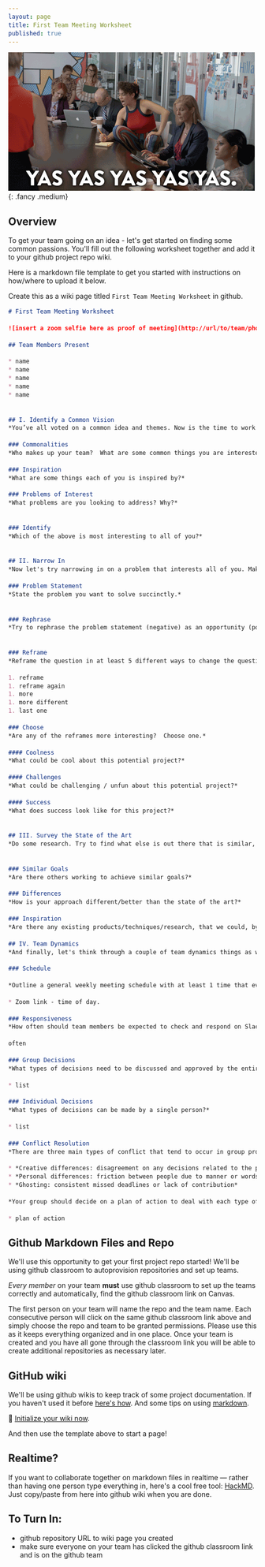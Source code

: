 ```yaml
---
layout: page
title: First Team Meeting Worksheet
published: true
---
```


![](img/yas-team.gif){: .fancy .medium}

## Overview

To get your team going on an idea - let's get started on finding some common passions.  You'll fill out the following worksheet together and add it to your github project repo wiki. 

Here is a markdown file template to get you started with instructions on how/where to upload it below. 

Create this as a wiki page titled `First Team Meeting Worksheet` in github.


```markdown
# First Team Meeting Worksheet

![insert a zoom selfie here as proof of meeting](http://url/to/team/photo.jpg)

## Team Members Present

* name
* name
* name
* name
* name


## I. Identify a Common Vision
*You’ve all voted on a common idea and themes. Now is the time to work through your commonalities and find a unifying vision between all of you. Answer the following for each of you.  This is the time to speak your mind.  Be honest with each other.*

### Commonalities
*Who makes up your team?  What are some common things you are interested in? Tell each other about the things you put down on the survey and expand on some of your passions.*

### Inspiration
*What are some things each of you is inspired by?*

### Problems of Interest
*What problems are you looking to address? Why?*


### Identify
*Which of the above is most interesting to all of you?*


## II. Narrow In
*Now let's try narrowing in on a problem that interests all of you. Make sure to go around and listen to everybody on your team without interruption.*

### Problem Statement
*State the problem you want to solve succinctly.*


### Rephrase
*Try to rephrase the problem statement (negative) as an opportunity (positive). Word it as a question beginning with, “How might we…?”*


### Reframe
*Reframe the question in at least 5 different ways to change the question fundamentally or imply a different solution set.  Try changing scope, or audience, or technology.*

1. reframe
1. reframe again
1. more 
1. more different
1. last one

### Choose
*Are any of the reframes more interesting?  Choose one.*

#### Coolness
*What could be cool about this potential project?*

#### Challenges
*What could be challenging / unfun about this potential project?*

#### Success
*What does success look like for this project?*


## III. Survey the State of the Art
*Do some research. Try to find what else is out there that is similar, either products, or technical papers that are related.*


### Similar Goals
*Are there others working to achieve similar goals?*

### Differences
*How is your approach different/better than the state of the art?*

### Inspiration
*Are there any existing products/techniques/research, that we could, by analogy, draw inspiration from?*

## IV. Team Dynamics
*And finally, let's think through a couple of team dynamics things as we'll be working together for the next month.*

### Schedule

*Outline a general weekly meeting schedule with at least 1 time that everybody can make. That one meeting must include everyone on the team. A nice tool for this is [when2meet](https://www.when2meet.com/).*

* Zoom link - time of day.

### Responsiveness
*How often should team members be expected to check and respond on Slack?*

often

### Group Decisions
*What types of decisions need to be discussed and approved by the entire group?*

* list

### Individual Decisions
*What types of decisions can be made by a single person?*

* list

### Conflict Resolution
*There are three main types of conflict that tend to occur in group projects*

* *Creative differences: disagreement on any decisions related to the product*
* *Personal differences: friction between people due to manner or words said*
* *Ghosting: consistent missed deadlines or lack of contribution*

*Your group should decide on a plan of action to deal with each type of conflict. There can be multiple levels to each plan. Involving the TA's or instructor can be part of it. Try to be specific*

* plan of action


```


## Github Markdown Files and Repo

We'll use this opportunity to get your first project repo started!  We'll be using github classroom to autoprovision repositories and set up teams.

*Every member* on your team **must** use github classroom to set up the teams correctly and automatically, find the github classroom link on Canvas.

The first person on your team will name the repo and the team name. Each consecutive person will click on the same github classroom link above and simply choose the repo and team to be granted permissions. Please use this as it keeps everything organized and in one place.  Once your team is created and you have all gone through the classroom link you will be able to create additional repositories as necessary later.

## GitHub wiki

We'll be using github wikis to keep track of some project documentation. If you haven't used it before [here's how](https://help.github.com/articles/about-github-wikis/). And some tips on using [markdown](https://guides.github.com/features/mastering-markdown/).

🚀 [Initialize your wiki now](https://help.github.com/articles/about-github-wikis/).

And then use the template above to start a page!

## Realtime? 

If you want to collaborate together on markdown files in realtime — rather than having one person type everything in, here's a cool free tool: [HackMD](https://hackmd.io).   Just copy/paste from here into github wiki when you are done. 


## To Turn In:

  * github repository URL to wiki page you created
  * make sure everyone on your team has clicked the github classroom link and is on the github team

